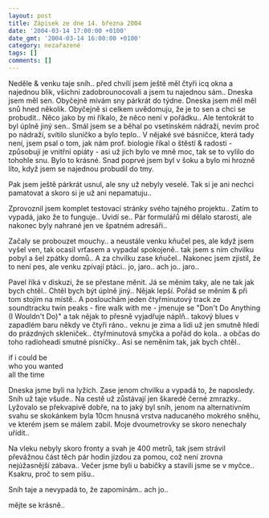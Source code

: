 ```yaml
---
layout: post
title: Zápisek ze dne 14. března 2004
date: '2004-03-14 17:00:00 +0100'
date_gmt: '2004-03-14 16:00:00 +0100'
category: nezařazené
tags: []
comments: []
---
```

<p>Neděle &amp; venku taje sníh.. před chvílí jsem ještě měl čtyři icq okna a najednou blik, všichni zadobrounocovali  a jsem tu najednou sám.. Dneska jsem měl sen. Obyčejně mívám sny párkrát do týdne. Dneska jsem měl měl snů hned  několik. Obyčejně si celkem uvědomuju, že je to sen a chci se probudit.. Něco jako by mi říkalo, že něco není  v pořádku.. Ale tentokrát to byl úplně jiný sen.. Smál jsem se a běhal po vsetínském nádraží, nevím proč po  nádraží, svítilo sluníčko a bylo teplo.. V nějaké své básničce, která tady není, jsem psal o tom, jak nám prof.  biologie říkal o štěstí &amp; radosti - způsobují je vnitřní opiáty - asi už jich bylo ve mně moc, tak se to  vylilo do tohohle snu. Bylo to krásné. Snad poprvé jsem byl v šoku a bylo mi hrozně líto, když jsem se najednou  probudil do tmy.</p>
<p>Pak jsem ještě párkrát usnul, ale sny už nebyly veselé. Tak si je ani nechci pamatovat a skoro si je už ani  nepamatuju..</p>
<p>Zprovoznil jsem komplet testovací stránky svého tajného projektu.. Zatím to vypadá, jako že to funguje..  Uvidí se.. Pár formulářů mi dělalo starosti, ale nakonec byly nahrané jen ve špatném adresáři..</p>
<p>Začaly se probouzet mouchy.. a neustále venku kňučel pes, ale když jsem vyšel ven, tak ocasil vrťasem  a vypadal spokojeně.. tak jsem s ním chvilku pobyl a šel zpátky domů.. A za chvilku zase kňučel.. Nakonec jsem  zjistil, že to není pes, ale venku zpívají ptáci.. jo, jaro.. ach jo.. jaro..</p>
<p>Pavel říká v diskuzi, že se přestane měnit. Já se měním taky, ale ne tak jak bych chtěl.. Chtěl bych být úplně  jiný.. Nějak lepší. Pořád se měním &amp; při tom stojím na místě.. A poslouchám jeden čtyřminutový track  ze soundtracku twin peaks - fire walk with me - jmenuje se &quot;Don't Do Anything (I Wouldn't Do)&quot; a tak nějak  to přesně vyjadřuje náplň.. takový blues v zapadlém baru někdy ve čtyři ráno.. veknu je zima a lidi už jen smutně  hledí do prázdných skleniček.. čtyřminutová smyčka a pořád do kola.. a občas do toho radioheadí smutné písničky..  Asi se neměním tak, jak bych chtěl..</p>
<p class="odsazeny">if i could be<br>  who you wanted<br>  all the time</p>
<p>Dneska jsme byli na lyžích. Zase jenom chvilku a vypadá to, že naposledy. Sníh už taje všude.. Na cestě už  zůstávají jen škaredé černé zmrazky.. Lyžovalo se překvapivě dobře, na to jaký byl sníh, jenom na alternativním  svahu se skokánkem byla 10cm hnusná vrstva naducaného mokrého sněhu, ve kterém jsem se málem zabil. Moje  dvoumetrovky se skoro nenechaly uřídit..</p>
<p>Na vleku nebyly skoro fronty a svah je 400 metrů, tak jsem strávil převážnou část těch pár hodin jízdou  za pomou, což není zrovna nejúžasnější zábava.. Večer jsme byli u babičky a stavili jsme se v myčce.. Ksakru,  proč to sem píšu..</p>
<p>Sníh taje a nevypadá to, že zapomínám.. ach jo..</p>
<p>mějte se krásně..</p>
